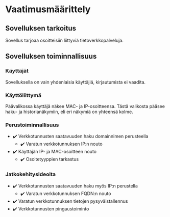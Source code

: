 # Vaatimusmäärittely

## Sovelluksen tarkoitus

Sovellus tarjoaa osoitteisiin liittyviä tietoverkkopalveluja.

## Sovelluksen toiminnallisuus

### Käyttäjät

Sovelluksella on vain yhdenlaisia käyttäjiä, kirjautumista ei vaadita.

### Käyttöliittymä

Päävalikossa käyttäjä näkee MAC- ja IP-osoitteensa. Tästä valikosta pääsee haku- ja historianäkymiin, eli eri näkymiä on yhteensä kolme.

### Perustoiminnallisuus

- :heavy_check_mark: Verkkotunnusten saatavuuden haku domainnimen perusteella
  - :heavy_check_mark: Varatun verkkotunnuksen IP:n nouto
- :heavy_check_mark: Käyttäjän IP- ja MAC-osoitteen nouto
  - :heavy_check_mark: Osoitetyyppien tarkastus

### Jatkokehitysideoita

- :heavy_check_mark: Verkkotunnusten saatavuuden haku myös IP:n perustella
  - :heavy_check_mark: Varatun verkkotunnuksen FQDN:n nouto
- :heavy_check_mark: Varatun verkkotunnuksen tietojen pysyväistallennus
- :heavy_check_mark: Verkkotunnusten pingaustoiminto
